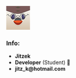 ![Profile Picture](/images/pfp.png)
### Info:
* __Jitzek__
* __Developer__ (Student) :hatching_chick:
* __jitz_k@hotmail.com__
